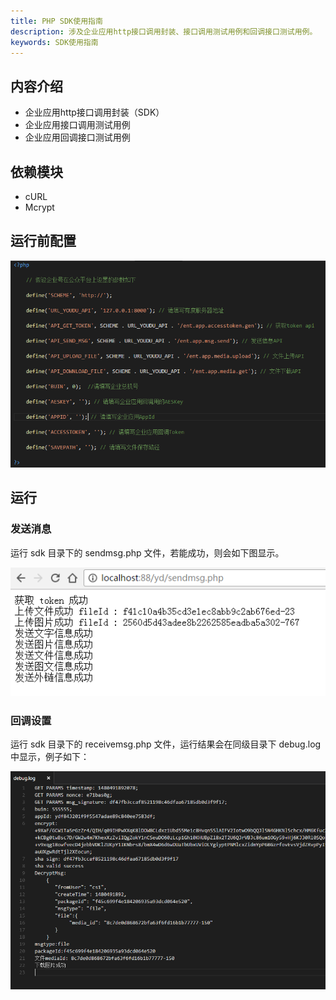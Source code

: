 ```yaml
---
title: PHP SDK使用指南
description: 涉及企业应用http接口调用封装、接口调用测试用例和回调接口测试用例。
keywords: SDK使用指南
---
```


## 内容介绍

- 企业应用http接口调用封装（SDK）
- 企业应用接口调用测试用例
- 企业应用回调接口测试用例

## 依赖模块

- cURL
- Mcrypt

## 运行前配置

![img](res/e01_00003/php1.png)

## 运行

### 发送消息

运行 sdk 目录下的 sendmsg.php 文件，若能成功，则会如下图显示。

![img](res/e01_00003/php2.png)

### 回调设置

运行 sdk 目录下的 receivemsg.php 文件，运行结果会在同级目录下 debug.log 中显示，例子如下：

![img](res/e01_00003/php3.png)
